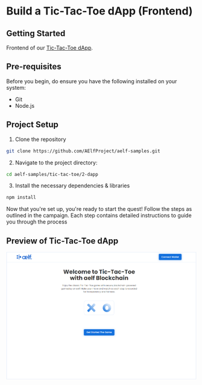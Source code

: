 # Build a Tic-Tac-Toe dApp (Frontend) 

## Getting Started

Frontend of our [Tic-Tac-Toe dApp](https://learn.aelf.dev/docs/tutorial/stackup/frontend/).

## Pre-requisites

Before you begin, do ensure you have the following installed on your system:

- Git
- Node.js

## Project Setup 

1. Clone the repository
```bash
git clone https://github.com/AElfProject/aelf-samples.git
```

2. Navigate to the project directory:
```bash
cd aelf-samples/tic-tac-toe/2-dapp
```

3. Install the necessary dependencies & libraries
```bash
npm install
```

Now that you're set up, you're ready to start the quest! Follow the steps as outlined in the campaign. Each step contains detailed instructions to guide you through the process

## Preview of Tic-Tac-Toe dApp

![image](assets/Developer_TicTacToe_Landing_Page.png)

